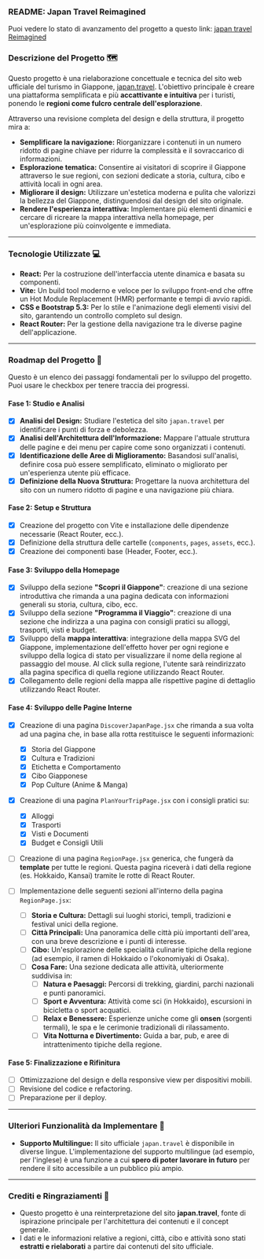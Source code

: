 ### README: Japan Travel Reimagined

Puoi vedere lo stato di avanzamento del progetto a questo link: [japan travel Reimagined](https://bassanidavid.github.io/Japan-Travel-Reimagined/)

### Descrizione del Progetto 🗺️

Questo progetto è una rielaborazione concettuale e tecnica del sito web ufficiale del turismo in Giappone, [japan.travel](https://www.japan.travel/it/it/). L'obiettivo principale è creare una piattaforma semplificata e più **accattivante e intuitiva** per i turisti, ponendo le **regioni come fulcro centrale dell'esplorazione**.

Attraverso una revisione completa del design e della struttura, il progetto mira a:

- **Semplificare la navigazione:** Riorganizzare i contenuti in un numero ridotto di pagine chiave per ridurre la complessità e il sovraccarico di informazioni.
- **Esplorazione tematica:** Consentire ai visitatori di scoprire il Giappone attraverso le sue regioni, con sezioni dedicate a storia, cultura, cibo e attività locali in ogni area.
- **Migliorare il design:** Utilizzare un'estetica moderna e pulita che valorizzi la bellezza del Giappone, distinguendosi dal design del sito originale.
- **Rendere l'esperienza interattiva:** Implementare più elementi dinamici e cercare di ricreare la mappa interattiva nella homepage, per un'esplorazione più coinvolgente e immediata.

---

### Tecnologie Utilizzate 💻

- **React:** Per la costruzione dell'interfaccia utente dinamica e basata su componenti.
- **Vite:** Un build tool moderno e veloce per lo sviluppo front-end che offre un Hot Module Replacement (HMR) performante e tempi di avvio rapidi.
- **CSS e Bootstrap 5.3:** Per lo stile e l'animazione degli elementi visivi del sito, garantendo un controllo completo sul design.
- **React Router:** Per la gestione della navigazione tra le diverse pagine dell'applicazione.

---

### Roadmap del Progetto 🚀

Questo è un elenco dei passaggi fondamentali per lo sviluppo del progetto. Puoi usare le checkbox per tenere traccia dei progressi.

#### Fase 1: Studio e Analisi

- [x] **Analisi del Design:** Studiare l'estetica del sito `japan.travel` per identificare i punti di forza e debolezza.
- [x] **Analisi dell'Architettura dell'Informazione:** Mappare l'attuale struttura delle pagine e dei menu per capire come sono organizzati i contenuti.
- [x] **Identificazione delle Aree di Miglioramento:** Basandosi sull'analisi, definire cosa può essere semplificato, eliminato o migliorato per un'esperienza utente più efficace.
- [x] **Definizione della Nuova Struttura:** Progettare la nuova architettura del sito con un numero ridotto di pagine e una navigazione più chiara.

#### Fase 2: Setup e Struttura

- [x] Creazione del progetto con Vite e installazione delle dipendenze necessarie (React Router, ecc.).
- [x] Definizione della struttura delle cartelle (`components`, `pages`, `assets`, ecc.).
- [x] Creazione dei componenti base (Header, Footer, ecc.).

#### Fase 3: Sviluppo della Homepage

- [x] Sviluppo della sezione **"Scopri il Giappone"**: creazione di una sezione introduttiva che rimanda a una pagina dedicata con informazioni generali su storia, cultura, cibo, ecc.
- [x] Sviluppo della sezione **"Programma il Viaggio"**: creazione di una sezione che indirizza a una pagina con consigli pratici su alloggi, trasporti, visti e budget.
- [x] Sviluppo della **mappa interattiva**: integrazione della mappa SVG del Giappone, implementazione dell'effetto hover per ogni regione e sviluppo della logica di stato per visualizzare il nome della regione al passaggio del mouse. Al click sulla regione, l'utente sarà reindirizzato alla pagina specifica di quella regione utilizzando React Router.
- [x] Collegamento delle regioni della mappa alle rispettive pagine di dettaglio utilizzando React Router.

#### Fase 4: Sviluppo delle Pagine Interne

- [x] Creazione di una pagina `DiscoverJapanPage.jsx` che rimanda a sua volta ad una pagina che, in base alla rotta restituisce le seguenti informazioni:

  - [x] Storia del Giappone
  - [x] Cultura e Tradizioni
  - [x] Etichetta e Comportamento
  - [x] Cibo Giapponese
  - [x] Pop Culture (Anime & Manga)

- [x] Creazione di una pagina `PlanYourTripPage.jsx` con i consigli pratici su:
  - [x] Alloggi
  - [x] Trasporti
  - [x] Visti e Documenti
  - [x] Budget e Consigli Utili
- [ ] Creazione di una pagina `RegionPage.jsx` generica, che fungerà da **template** per tutte le regioni. Questa pagina riceverà i dati della regione (es. Hokkaido, Kansai) tramite le rotte di React Router.
- [ ] Implementazione delle seguenti sezioni all'interno della pagina `RegionPage.jsx`:

  - [ ] **Storia e Cultura:** Dettagli sui luoghi storici, templi, tradizioni e festival unici della regione.
  - [ ] **Città Principali:** Una panoramica delle città più importanti dell'area, con una breve descrizione e i punti di interesse.
  - [ ] **Cibo:** Un'esplorazione delle specialità culinarie tipiche della regione (ad esempio, il ramen di Hokkaido o l'okonomiyaki di Osaka).
  - [ ] **Cosa Fare:** Una sezione dedicata alle attività, ulteriormente suddivisa in:
    - [ ] **Natura e Paesaggi:** Percorsi di trekking, giardini, parchi nazionali e punti panoramici.
    - [ ] **Sport e Avventura:** Attività come sci (in Hokkaido), escursioni in bicicletta o sport acquatici.
    - [ ] **Relax e Benessere:** Esperienze uniche come gli **onsen** (sorgenti termali), le spa e le cerimonie tradizionali di rilassamento.
    - [ ] **Vita Notturna e Divertimento:** Guida a bar, pub, e aree di intrattenimento tipiche della regione.

#### Fase 5: Finalizzazione e Rifinitura

- [ ] Ottimizzazione del design e della responsive view per dispositivi mobili.
- [ ] Revisione del codice e refactoring.
- [ ] Preparazione per il deploy.

---

### Ulteriori Funzionalità da Implementare 🚀

- **Supporto Multilingue:** Il sito ufficiale `japan.travel` è disponibile in diverse lingue. L'implementazione del supporto multilingue (ad esempio, per l'inglese) è una funzione a cui **spero di poter lavorare in futuro** per rendere il sito accessibile a un pubblico più ampio.

---

### Crediti e Ringraziamenti 🙏

- Questo progetto è una reinterpretazione del sito **japan.travel**, fonte di ispirazione principale per l'architettura dei contenuti e il concept generale.
- I dati e le informazioni relative a regioni, città, cibo e attività sono stati **estratti e rielaborati** a partire dai contenuti del sito ufficiale.

```

```
